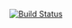 [![Build Status](https://www.travis-ci.org/luozhijunc/exercise2.svg?branch=master)](https://www.travis-ci.org/luozhijunc/exercise2)

